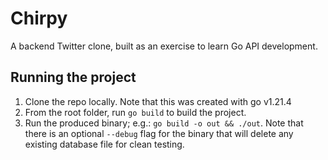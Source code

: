 # Chirpy

A backend Twitter clone, built as an exercise to learn Go API development.

## Running the project

1. Clone the repo locally. Note that this was created with go v1.21.4
2. From the root folder, run `go build` to build the project.
3. Run the produced binary; e.g.: `go build -o out && ./out`. Note that there is an optional `--debug` flag for the binary that will delete any existing database file for clean testing.

